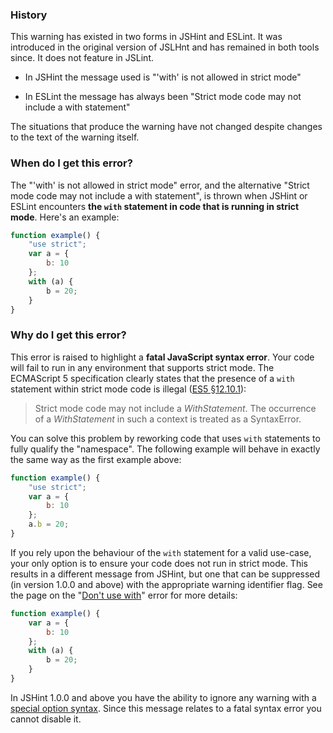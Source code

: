 <!---
{
    "titles": [
        "'with' is not allowed in strict mode",
        "Strict mode code may not include a with statement",
        "E010"
    ],
    "slugs": [
        "with-is-not-allowed-in-strict-mode",
        "strict-mode-code-may-not-include-with",
        "e010"
    ],
    "linters": [
        "jshint",
        "eslint"
    ],
    "author": "jallardice"
}
-->

### History

This warning has existed in two forms in JSHint and ESLint. It was introduced in
the original version of JSLHnt and has remained in both tools since. It does not
feature in JSLint.

 - In JSHint the message used is "'with' is not allowed in strict mode"

 - In ESLint the message has always been "Strict mode code may not include a
   with statement"

The situations that produce the warning have not changed despite changes to the
text of the warning itself.

### When do I get this error?

The "'with' is not allowed in strict mode" error, and the alternative "Strict
mode code may not include a with statement", is thrown when JSHint or ESLint
encounters **the `with` statement in code that is running in strict mode**.
Here's an example:

<!---
{
    "linter": "jshint"
}
-->
```javascript
function example() {
    "use strict";
    var a = {
        b: 10
    };
    with (a) {
        b = 20;
    }
}
```

### Why do I get this error?

This error is raised to highlight a **fatal JavaScript syntax error**. Your code
will fail to run in any environment that supports strict mode. The ECMAScript 5
specification clearly states that the presence of a `with` statement within
strict mode code is illegal ([ES5 &sect;12.10.1][es5-12.10.1]):

> Strict mode code may not include a *WithStatement*. The occurrence of a
> *WithStatement* in such a context is treated as a SyntaxError.

You can solve this problem by reworking code that uses `with` statements to
fully qualify the "namespace". The following example will behave in exactly the
same way as the first example above:

<!---
{
    "linter": "jshint"
}
-->
```javascript
function example() {
    "use strict";
    var a = {
        b: 10
    };
    a.b = 20;
}
```

If you rely upon the behaviour of the `with` statement for a valid use-case,
your only option is to ensure your code does not run in strict mode. This
results in a different message from JSHint, but one that can be suppressed (in
version 1.0.0 and above) with the appropriate warning identifier flag. See the
page on the "[Don't use with][with]" error for more details:

<!---
{
    "linter": "jshint"
}
-->
```javascript
function example() {
    var a = {
        b: 10
    };
    with (a) {
        b = 20;
    }
}
```

In JSHint 1.0.0 and above you have the ability to ignore any warning with a
[special option syntax][jshintopts]. Since this message relates to a fatal
syntax error you cannot disable it.

[es5-12.10.1]: http://es5.github.com/#x12.10.1
[with]: /unexpected-with
[jshintopts]: http://jshint.com/docs/#options
